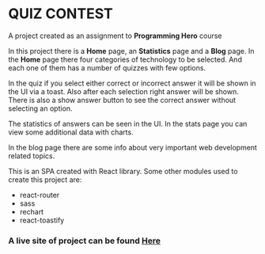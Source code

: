 # QUIZ CONTEST

A project created as an assignment to **Programming Hero** course

In this project there is a **Home** page, an **Statistics** page and a **Blog** page.
In the **Home** page there four categories of technology to be selected. And each one of them has a number of quizzes with few options. 

In the quiz if you select either correct or incorrect answer it will be shown in the UI via a toast. Also after each selection right answer will be shown. There is also a show answer button to see the correct answer without selecting an option. 

The statistics of answers can be seen in the UI. In the stats page you can view some additional data with charts.

In the blog page there are some info about very important web development related topics.

This is an SPA created with React library.
Some other modules used to create this project are:
* react-router
* sass
* rechart
* react-toastify


### A live site of project can be found [Here](https://quiz-contest-assignment.netlify.app/)